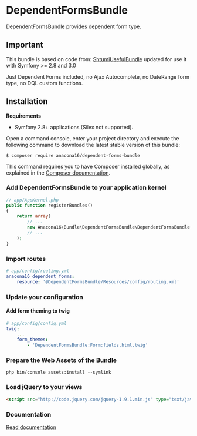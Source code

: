 DependentFormsBundle
====================

DependentFormsBundle provides dependent form type.

## Important

This bundle is based on code from: [ShtumiUsefulBundle](https://github.com/shtumi/ShtumiUsefulBundle) updated for use it with Symfony >= 2.8 and 3.0

Just Dependent Forms included, no Ajax Autocomplete, no DateRange form type, no DQL custom functions.

## Installation

**Requirements**

  * Symfony 2.8+ applications (Silex not supported).

Open a command console, enter your project directory and execute the following command to download the latest stable version of this bundle:

```cli
$ composer require anacona16/dependent-forms-bundle
```

This command requires you to have Composer installed globally, as explained in the [Composer documentation](https://getcomposer.org/doc/00-intro.md).

### Add DependentFormsBundle to your application kernel
```php
// app/AppKernel.php
public function registerBundles()
{
    return array(
        // ...
        new Anacona16\Bundle\DependentFormsBundle\DependentFormsBundle(),
        // ...
    );
}
```

### Import routes

```yml
# app/config/routing.yml
anacona16_dependent_forms:
    resource: '@DependentFormsBundle/Resources/config/routing.xml'
```

### Update your configuration

#### Add form theming to twig
```yml
# app/config/config.yml
twig:
    ...
    form_themes:
        - 'DependentFormsBundle:Form:fields.html.twig'
```

### Prepare the Web Assets of the Bundle

```cli
php bin/console assets:install --symlink
```

### Load jQuery to your views
```html
<script src="http://code.jquery.com/jquery-1.9.1.min.js" type="text/javascript"></script>
```

### Documentation

[Read documentation](https://github.com/anacona16/DependentFormsBundle/blob/master/Resources/doc/index.md)
